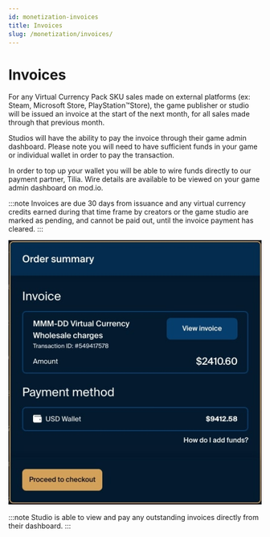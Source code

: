 ```yaml
---
id: monetization-invoices
title: Invoices
slug: /monetization/invoices/
---
```


# Invoices

For any Virtual Currency Pack SKU sales made on external platforms (ex: Steam, Microsoft Store, PlayStation™Store), the game publisher or studio will be issued an invoice at the start of the next month, for all sales made through that previous month.

Studios will have the ability to pay the invoice through their game admin dashboard. Please note you will need to have sufficient funds in your game or individual wallet in order to pay the transaction.

In order to top up your wallet you will be able to wire funds directly to our payment partner, Tilia. Wire details are available to be viewed on your game admin dashboard on mod.io.

:::note
Invoices are due 30 days from issuance and any virtual currency credits earned during that time frame by creators or the game studio are marked as pending, and cannot be paid out, until the invoice payment has cleared.
:::

![Invoice Pay Flow](images/invoice-pay.jpg)

:::note
Studio is able to view and pay any outstanding invoices directly from their dashboard.
:::
